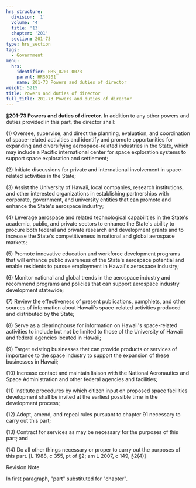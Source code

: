 ```yaml
---
hrs_structure:
  division: '1'
  volume: '4'
  title: '13'
  chapter: '201'
  section: 201-73
type: hrs_section
tags:
  - Government
menu:
  hrs:
    identifier: HRS_0201-0073
    parent: HRS0201
    name: 201-73 Powers and duties of director
weight: 5215
title: Powers and duties of director
full_title: 201-73 Powers and duties of director
---
```

**§201-73 Powers and duties of director.** In addition to any other powers and duties provided in this part, the director shall:

(1) Oversee, supervise, and direct the planning, evaluation, and coordination of space-related activities and identify and promote opportunities for expanding and diversifying aerospace-related industries in the State, which may include a Pacific international center for space exploration systems to support space exploration and settlement;

(2) Initiate discussions for private and international involvement in space-related activities in the State;

(3) Assist the University of Hawaii, local companies, research institutions, and other interested organizations in establishing partnerships with corporate, government, and university entities that can promote and enhance the State's aerospace industry;

(4) Leverage aerospace and related technological capabilities in the State's academic, public, and private sectors to enhance the State's ability to procure both federal and private research and development grants and to increase the State's competitiveness in national and global aerospace markets;

(5) Promote innovative education and workforce development programs that will enhance public awareness of the State's aerospace potential and enable residents to pursue employment in Hawaii's aerospace industry;

(6) Monitor national and global trends in the aerospace industry and recommend programs and policies that can support aerospace industry development statewide;

(7) Review the effectiveness of present publications, pamphlets, and other sources of information about Hawaii's space-related activities produced and distributed by the State;

(8) Serve as a clearinghouse for information on Hawaii's space-related activities to include but not be limited to those of the University of Hawaii and federal agencies located in Hawaii;

(9) Target existing businesses that can provide products or services of importance to the space industry to support the expansion of these businesses in Hawaii;

(10) Increase contact and maintain liaison with the National Aeronautics and Space Administration and other federal agencies and facilities;

(11) Institute procedures by which citizen input on proposed space facilities development shall be invited at the earliest possible time in the development process;

(12) Adopt, amend, and repeal rules pursuant to chapter 91 necessary to carry out this part;

(13) Contract for services as may be necessary for the purposes of this part; and

(14) Do all other things necessary or proper to carry out the purposes of this part. [L 1988, c 355, pt of §2; am L 2007, c 149, §2(4)]

Revision Note

In first paragraph, "part" substituted for "chapter".